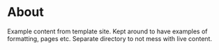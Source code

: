 # About

Example content from template site. Kept around to have examples of formatting, pages etc. Separate directory to not mess with live content.
